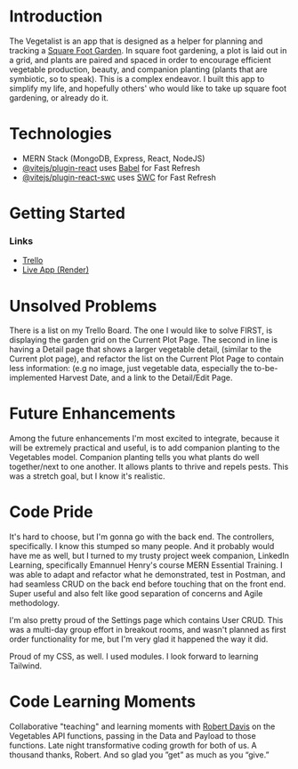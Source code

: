 # Introduction
The Vegetalist is an app that is designed as a helper for planning and tracking a [Square Foot Garden](https://squarefootgardening.org/). In square foot gardening, a plot is laid out in a grid, and plants are paired and spaced in order to encourage efficient vegetable production, beauty, and companion planting (plants that are symbiotic, so to speak). This is a complex endeavor. I built this app to simplify my life, and hopefully others' who would like to take up square foot gardening, or already do it.

# Technologies
- MERN Stack (MongoDB, Express, React, NodeJS)
- [@vitejs/plugin-react](https://github.com/vitejs/vite-plugin-react/blob/main/packages/plugin-react/README.md) uses [Babel](https://babeljs.io/) for Fast Refresh
- [@vitejs/plugin-react-swc](https://github.com/vitejs/vite-plugin-react-swc) uses [SWC](https://swc.rs/) for Fast Refresh


# Getting Started
### Links
- [Trello](https://trello.com/invite/b/kItqDFWJ/ATTI4b056acb5cdf2f165d1cfbfa512f5d0b2897C7EE/the-vegetalist)
- [Live App (Render)](https://the-vegetalist.onrender.com)

# Unsolved Problems
There is a list on my Trello Board. The one I would like to solve FIRST, is displaying the garden grid on the Current Plot Page. The second in line is having a Detail page that shows a larger vegetable detail, (similar to the Current plot page), and refactor the list on the Current Plot Page to contain less information: (e.g no image, just vegetable data, especially the to-be-implemented Harvest Date, and a link to the Detail/Edit Page.

# Future Enhancements
Among the future enhancements I'm most excited to integrate, because it will be extremely practical and useful, is to add companion planting to the Vegetables model. Companion planting tells you what plants do well together/next to one another. It allows plants to thrive and repels pests. This was a stretch goal, but I know it's realistic.

# Code Pride
It's hard to choose, but I'm gonna go with the back end. The controllers, specifically. I know this stumped so many people. And it probably would have me as well, but I turned to my trusty project week companion, LinkedIn Learning, specifically Emannuel Henry's course MERN Essential Training. I was able to adapt and refactor what he demonstrated, test in Postman, and had seamless CRUD on the back end before touching that on the front end. Super useful and also felt like good separation of concerns and Agile methodology.

I'm also pretty proud of the Settings page which contains User CRUD. This was a multi-day group effort in breakout rooms, and wasn't planned as first order functionality for me, but I'm very glad it happened the way it did.

Proud of my CSS, as well. I used modules. I look forward to learning Tailwind.

# Code Learning Moments
Collaborative "teaching" and learning moments with [Robert Davis](https://github.com/RDCoder8) on the Vegetables API functions, passing in the Data and Payload to those functions. Late night transformative coding growth for both of us. A thousand thanks, Robert. And so glad you ”get” as much as you “give.”
